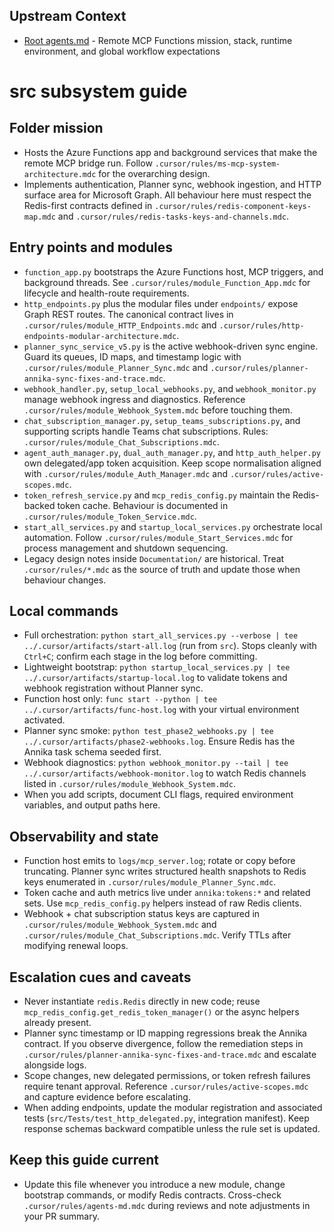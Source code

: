 ## Upstream Context
- [Root agents.md](../agents.md) - Remote MCP Functions mission, stack, runtime environment, and global workflow expectations
# src subsystem guide

## Folder mission
- Hosts the Azure Functions app and background services that make the remote MCP bridge run. Follow `.cursor/rules/ms-mcp-system-architecture.mdc` for the overarching design.
- Implements authentication, Planner sync, webhook ingestion, and HTTP surface area for Microsoft Graph. All behaviour here must respect the Redis-first contracts defined in `.cursor/rules/redis-component-keys-map.mdc` and `.cursor/rules/redis-tasks-keys-and-channels.mdc`.

## Entry points and modules
- `function_app.py` bootstraps the Azure Functions host, MCP triggers, and background threads. See `.cursor/rules/module_Function_App.mdc` for lifecycle and health-route requirements.
- `http_endpoints.py` plus the modular files under `endpoints/` expose Graph REST routes. The canonical contract lives in `.cursor/rules/module_HTTP_Endpoints.mdc` and `.cursor/rules/http-endpoints-modular-architecture.mdc`.
- `planner_sync_service_v5.py` is the active webhook-driven sync engine. Guard its queues, ID maps, and timestamp logic with `.cursor/rules/module_Planner_Sync.mdc` and `.cursor/rules/planner-annika-sync-fixes-and-trace.mdc`.
- `webhook_handler.py`, `setup_local_webhooks.py`, and `webhook_monitor.py` manage webhook ingress and diagnostics. Reference `.cursor/rules/module_Webhook_System.mdc` before touching them.
- `chat_subscription_manager.py`, `setup_teams_subscriptions.py`, and supporting scripts handle Teams chat subscriptions. Rules: `.cursor/rules/module_Chat_Subscriptions.mdc`.
- `agent_auth_manager.py`, `dual_auth_manager.py`, and `http_auth_helper.py` own delegated/app token acquisition. Keep scope normalisation aligned with `.cursor/rules/module_Auth_Manager.mdc` and `.cursor/rules/active-scopes.mdc`.
- `token_refresh_service.py` and `mcp_redis_config.py` maintain the Redis-backed token cache. Behaviour is documented in `.cursor/rules/module_Token_Service.mdc`.
- `start_all_services.py` and `startup_local_services.py` orchestrate local automation. Follow `.cursor/rules/module_Start_Services.mdc` for process management and shutdown sequencing.
- Legacy design notes inside `Documentation/` are historical. Treat `.cursor/rules/*.mdc` as the source of truth and update those when behaviour changes.

## Local commands
- Full orchestration: `python start_all_services.py --verbose | tee ../.cursor/artifacts/start-all.log` (run from `src`). Stops cleanly with `Ctrl+C`; confirm each stage in the log before committing.
- Lightweight bootstrap: `python startup_local_services.py | tee ../.cursor/artifacts/startup-local.log` to validate tokens and webhook registration without Planner sync.
- Function host only: `func start --python | tee ../.cursor/artifacts/func-host.log` with your virtual environment activated.
- Planner sync smoke: `python test_phase2_webhooks.py | tee ../.cursor/artifacts/phase2-webhooks.log`. Ensure Redis has the Annika task schema seeded first.
- Webhook diagnostics: `python webhook_monitor.py --tail | tee ../.cursor/artifacts/webhook-monitor.log` to watch Redis channels listed in `.cursor/rules/module_Webhook_System.mdc`.
- When you add scripts, document CLI flags, required environment variables, and output paths here.

## Observability and state
- Function host emits to `logs/mcp_server.log`; rotate or copy before truncating. Planner sync writes structured health snapshots to Redis keys enumerated in `.cursor/rules/module_Planner_Sync.mdc`.
- Token cache and auth metrics live under `annika:tokens:*` and related sets. Use `mcp_redis_config.py` helpers instead of raw Redis clients.
- Webhook + chat subscription status keys are captured in `.cursor/rules/module_Webhook_System.mdc` and `.cursor/rules/module_Chat_Subscriptions.mdc`. Verify TTLs after modifying renewal loops.

## Escalation cues and caveats
- Never instantiate `redis.Redis` directly in new code; reuse `mcp_redis_config.get_redis_token_manager()` or the async helpers already present.
- Planner sync timestamp or ID mapping regressions break the Annika contract. If you observe divergence, follow the remediation steps in `.cursor/rules/planner-annika-sync-fixes-and-trace.mdc` and escalate alongside logs.
- Scope changes, new delegated permissions, or token refresh failures require tenant approval. Reference `.cursor/rules/active-scopes.mdc` and capture evidence before escalating.
- When adding endpoints, update the modular registration and associated tests (`src/Tests/test_http_delegated.py`, integration manifest). Keep response schemas backward compatible unless the rule set is updated.

## Keep this guide current
- Update this file whenever you introduce a new module, change bootstrap commands, or modify Redis contracts. Cross-check `.cursor/rules/agents-md.mdc` during reviews and note adjustments in your PR summary.

